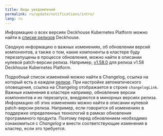 ```yaml
---
title: Виды уведомлений
permalink: ru/update/notifications/intro/
lang: ru
---
```



Информацию о всех версиях Deckhouse Kubernetes Platform можно найти в [списке релизов](https://github.com/deckhouse/deckhouse/releases) Deckhouse.

Сводную информацию о важных изменениях, об обновлении версий компонентов, а также о том, какие компоненты в кластере буду перезапущены в процессе обновления, можно найти в описании нулевой patch-версии релиза. Например, [v1.58.0](https://github.com/deckhouse/deckhouse/releases/tag/v1.58.0) для релиза v1.58 Deckhouse Kubernetes Platform.

Подробный список изменений можно найти в Changelog, ссылка на который есть в каждом [релизе](https://github.com/deckhouse/deckhouse/releases). При настройке автоматического оповещения, ссылка на Changelog отображается в строке `changelogLink`.
Важные изменения в кластере например, обновление версии компонентов и их перезапуск, внедряются в минорных версиях релиза. Информацию об этих изменениях можно найти в описании нулевой patch-версии релиза. Например, если говорится об изменениях в поддержке определенных технологий в рамках обновления программного продукта.
Поэтому перед обновлением необходимо ознакомиться с *Changelog* и внести соответствующие изменения в кластер, если это требуется.